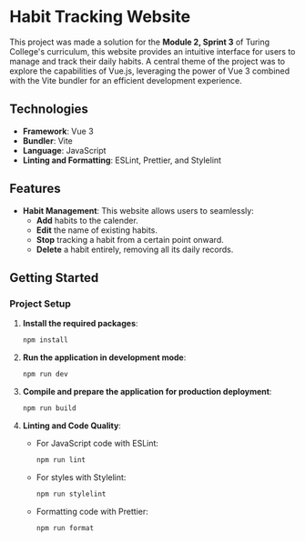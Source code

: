 # Habit Tracking Website

This project was made a solution for the **Module 2, Sprint 3** of Turing College's curriculum, this website provides an intuitive interface for users to manage and track their daily habits. A central theme of the project was to explore the capabilities of Vue.js, leveraging the power of Vue 3 combined with the Vite bundler for an efficient development experience.

## Technologies
- **Framework**: Vue 3
- **Bundler**: Vite
- **Language**: JavaScript
- **Linting and Formatting**: ESLint, Prettier, and Stylelint

## Features

- **Habit Management**: This website allows users to seamlessly:
  - **Add** habits to the calender.
  - **Edit** the name of existing habits.
  - **Stop** tracking a habit from a certain point onward.
  - **Delete** a habit entirely, removing all its daily records.

## Getting Started

### Project Setup

1. **Install the required packages**:
    ```sh
    npm install
    ```

2. **Run the application in development mode**:
    ```sh
    npm run dev
    ```

3. **Compile and prepare the application for production deployment**:
    ```sh
    npm run build
    ```

4. **Linting and Code Quality**:

   - For JavaScript code with ESLint:
     ```sh
     npm run lint
     ```

   - For styles with Stylelint:
     ```sh
     npm run stylelint
     ```

   - Formatting code with Prettier:
     ```sh
     npm run format
     ```